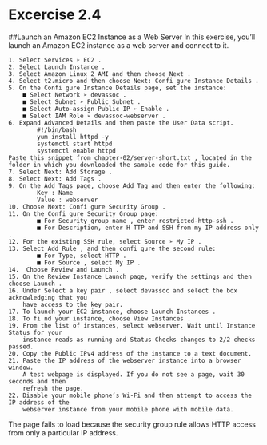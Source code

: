 # Excercise 2.4##Launch an Amazon EC2 Instance as a Web ServerIn this exercise, you’ll launch an Amazon EC2 instance as a web server and connect to it.	1. Select Services ➢ EC2 .	2. Select Launch Instance .	3. Select Amazon Linux 2 AMI and then choose Next .	4. Select t2.micro and then choose Next: Confi gure Instance Details .	5. On the Confi gure Instance Details page, set the instance:		■ Select Network ➢ devassoc .		■ Select Subnet ➢ Public Subnet .		■ Select Auto-assign Public IP ➢ Enable .		■ Select IAM Role ➢ devassoc-webserver .	6. Expand Advanced Details and then paste the User Data script.			#!/bin/bash			yum install httpd -y			systemctl start httpd			systemctl enable httpd	Paste this snippet from chapter-02/server-short.txt , located in the	folder in which you downloaded the sample code for this guide.	7. Select Next: Add Storage .	8. Select Next: Add Tags .	9. On the Add Tags page, choose Add Tag and then enter the following:			Key : Name			Value : webserver	10. Choose Next: Confi gure Security Group .	11. On the Confi gure Security Group page:			■ For Security group name , enter restricted-http-ssh .			■ For Description, enter H TTP and SSH from my IP address only .	12. For the existing SSH rule, select Source ➢ My IP .	13. Select Add Rule , and then confi gure the second rule:			■ For Type, select HTTP .			■ For Source , select My IP .	14.	 Choose Review and Launch .	15. On the Review Instance Launch page, verify the settings and then choose Launch .	16. Under Select a key pair , select devassoc and select the box acknowledging that you		have access to the key pair.	17. To launch your EC2 instance, choose Launch Instances .	18. To fi nd your instance, choose View Instances .	19. From the list of instances, select webserver. Wait until Instance Status for your		instance reads as running and Status Checks changes to 2/2 checks passed.	20. Copy the Public IPv4 address of the instance to a text document.	21. Paste the IP address of the webserver instance into a browser window.		A test webpage is displayed. If you do not see a page, wait 30 seconds and then		refresh the page.	22. Disable your mobile phone’s Wi-Fi and then attempt to access the IP address of the		webserver instance from your mobile phone with mobile data.The page fails to load because the security group rule allows HTTP access from only aparticular IP address.